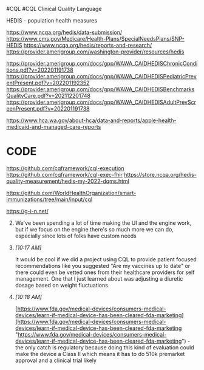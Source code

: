 

#CQL
#CQL 
Clinical Quality Language



HEDIS - population health measures 

https://www.ncqa.org/hedis/data-submission/
https://www.cms.gov/Medicare/Health-Plans/SpecialNeedsPlans/SNP-HEDIS
https://www.ncqa.org/hedis/reports-and-research/
https://provider.amerigroup.com/washington-provider/resources/hedis

https://provider.amerigroup.com/docs/gpp/WAWA_CAIDHEDISChronicConditions.pdf?v=202201191738
https://provider.amerigroup.com/docs/gpp/WAWA_CAIDHEDISPediatricPreventPresent.pdf?v=202201192352
https://provider.amerigroup.com/docs/gpp/WAWA_CAIDHEDISBenchmarksQualityCare.pdf?v=202112201748
https://provider.amerigroup.com/docs/gpp/WAWA_CAIDHEDISAdultPrevScreenPresent.pdf?v=202201191738

https://www.hca.wa.gov/about-hca/data-and-reports/apple-health-medicaid-and-managed-care-reports


# CODE

https://github.com/cqframework/cql-execution
https://github.com/cqframework/cql-exec-fhir
https://store.ncqa.org/hedis-quality-measurement/hedis-my-2022-dqms.html

https://github.com/WorldHealthOrganization/smart-immunizations/tree/main/input/cql

https://g-i-n.net/


2.    
    We've been spending a lot of time making the UI and the engine work, but if we focus on the engine there's so much more we can do, especially since lots of folks have custom needs
    
3.  _[_10:17 AM_]_
    
    It would be cool if we did a project using CQL to provide patient focused recommendations like you suggested "Are my vaccines up to date" or there could even be vetted ones from their healthcare providers for self management. One that I just learned about was adjusting a diuretic dosage based on weight fluctuations
    
4.  _[_10:18 AM_]_
    
    [https://www.fda.gov/medical-devices/consumers-medical-devices/learn-if-medical-device-has-been-cleared-fda-marketing](https://www.fda.gov/medical-devices/consumers-medical-devices/learn-if-medical-device-has-been-cleared-fda-marketing "https://www.fda.gov/medical-devices/consumers-medical-devices/learn-if-medical-device-has-been-cleared-fda-marketing") - the only catch is regulatory because doing this kind of evaluation could make the device a Class II which means it has to do 510k premarket approval and a clinical trial likely